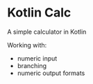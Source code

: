 # Kotlin Calc

A simple calculator in Kotlin

Working with:
- numeric input
- branching
- numeric output formats
